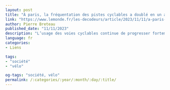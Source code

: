 ```yaml
---
layout: post
title: "À paris, la fréquentation des pistes cyclables a doublé en un an"
link: "https://www.lemonde.fr/les-decodeurs/article/2023/11/11/a-paris-la-frequentation-des-pistes-cyclables-a-double-en-un-an_6199510_4355770.html"
author: Pierre Breteau
published_date: "11/11/2023"
description: "L’usage des voies cyclables continue de progresser fortement depuis la pandémie de Covid-19. Aux heures de pointe, les vélos sont plus nombreux que les voitures sur certains axes représentatifs de la capitale."
language: fr
categories:
- Liens

tags:
- "société"
- "vélo"

og-tags: "société, vélo"
permalink: /:categories/:year/:month/:day/:title/
---
```

